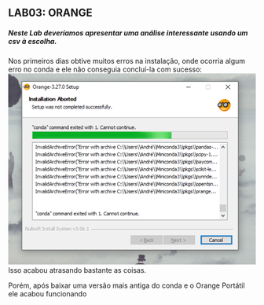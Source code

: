 ## LAB03: ORANGE
##### Neste Lab deveríamos apresentar uma análise interessante usando um csv à escolha.

Nos primeiros dias obtive muitos erros na instalação, onde ocorria algum erro no conda e ele não conseguia concluí-la com sucesso:
![](lab03_orange_error_instalation.png)
Isso acabou atrasando bastante as coisas. 

Porém, após baixar uma versão mais antiga do conda e o Orange Portátil ele acabou funcionando
